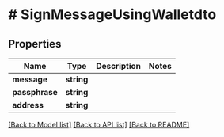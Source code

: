 # # SignMessageUsingWalletdto

## Properties

Name | Type | Description | Notes
------------ | ------------- | ------------- | -------------
**message** | **string** |  |
**passphrase** | **string** |  |
**address** | **string** |  |

[[Back to Model list]](../../README.md#models) [[Back to API list]](../../README.md#endpoints) [[Back to README]](../../README.md)
